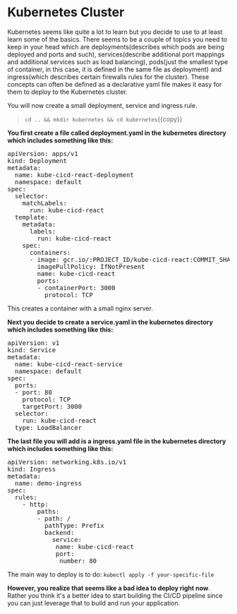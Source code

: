 # Kubernetes Cluster
Kubernetes seems like quite a lot to learn but you decide to use to at least learn some of the basics. There seems to be a couple of topics you need to keep in your head which are deployments(describes which pods are being deployed and ports and such), services(describe additional port mappings and additional services such as load balancing), pods(just the smallest type of container, in this case, it is defined in the same file as deployment) and ingress(which describes certain firewalls rules for the cluster). These concepts can often be defined as a declarative yaml file makes it easy for them to deploy to the Kubernetes cluster.

You will now create a small deployment, service and ingress rule.

> `cd .. && mkdir kubernetes && cd kubernetes`{{copy}}

**You first create a file called deployment.yaml in the kubernetes directory which includes something like this:**

<pre class="file" data-target="clipboard">
apiVersion: apps/v1
kind: Deployment
metadata:
  name: kube-cicd-react-deployment
  namespace: default
spec:
  selector:
    matchLabels:
      run: kube-cicd-react
  template:
    metadata:
      labels:
        run: kube-cicd-react
    spec:
      containers:
      - image: gcr.io/:PROJECT_ID/kube-cicd-react:COMMIT_SHA
        imagePullPolicy: IfNotPresent
        name: kube-cicd-react
        ports:
        - containerPort: 3000
          protocol: TCP
</pre>

This creates a container with a small nginx server.

**Next you decide to create a service.yaml in the kubernetes directory which includes something like this:**


<pre class="file" data-target="clipboard">
apiVersion: v1
kind: Service
metadata:
  name: kube-cicd-react-service
  namespace: default
spec:
  ports:
  - port: 80
    protocol: TCP
    targetPort: 3000
  selector:
    run: kube-cicd-react
  type: LoadBalancer
</pre>

**The last file you will add is a ingress.yaml file in the kubernetes directory which includes something like this:**

<pre class="file" data-target="clipboard">
apiVersion: networking.k8s.io/v1
kind: Ingress
metadata:
  name: demo-ingress
spec:
  rules:
    - http:
        paths:
        - path: /
          pathType: Prefix
          backend:
            service:
             name: kube-cicd-react
             port:
              number: 80
</pre>


The main way to deploy is to do:
`kubectl apply -f your-specific-file`


**However, you realize that seems like a bad idea to deploy right now**. Rather you think it's a better idea to start building the CI/CD pipeline since you can just leverage that to build and run your application.